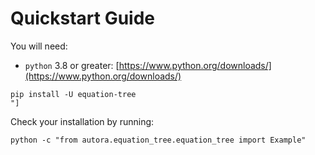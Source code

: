 # Quickstart Guide

You will need:

- `python` 3.8 or greater: [https://www.python.org/downloads/](https://www.python.org/downloads/)


```shell
pip install -U equation-tree
"]
```


Check your installation by running:
```shell
python -c "from autora.equation_tree.equation_tree import Example"
```
